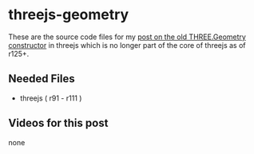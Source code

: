 # threejs-geometry

These are the source code files for my [post on the old THREE.Geometry constructor](https://dustinpfister.github.io/2018/04/14/threejs-geometry/) in threejs which is no longer part of the core of threejs as of r125+.

## Needed Files

* threejs ( r91 - r111 )

## Videos for this post

none

